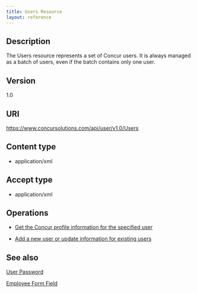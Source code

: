 ```yaml
---
title: Users Resource 
layout: reference
---
```



## **Description**

The Users resource represents a set of Concur users. It is always managed as a batch of users, even if the batch contains only one user.

## **Version**
1.0

## **URI**

https://www.concursolutions.com/api/user/v1.0/Users

## **Content type** 

* application/xml

## **Accept type**

* application/xml

## **Operations**         

* [Get the Concur profile information for the specified user][1]

* [Add a new user or update information for existing users][2] 

## **See also**

[User Password][3]

[Employee Form Field][4]


[1]: https://developer.concur.com/users/users-resource/user-resource-get
[2]: https://developer.concur.com/users/users-resource/user-resource-post
[3]: https://developer.concur.com/users/user-password-resource
[4]: https://developer.concur.com/users/employee-form-field-resource
